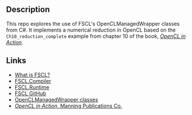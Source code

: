 
## Description

This repo explores the use of FSCL's OpenCLManagedWrapper classes from C#.
It implements a numerical reduction in OpenCL based on the `Ch10_reduction_complete` example from chapter 10 of the book, [_OpenCL in Action_](https://www.manning.com/books/opencl-in-action).

## Links

* [What is FSCL?](http://www.gabrielecocco.it/fscl/what-is-fscl/)
* [FSCL.Compiler](http://fscl.github.io/FSCL.Compiler/)
* [FSCL.Runtime](http://fscl.github.io/FSCL.Runtime/)
* [FSCL GitHub](https://github.com/FSCL)
* [OpenCLManagedWrapper classes](https://github.com/FSCL/FSCL.Runtime/tree/master/src/OpenCLManagedWrapper)
* [_OpenCL in Action_, Manning Publications Co.](https://www.manning.com/books/opencl-in-action)
